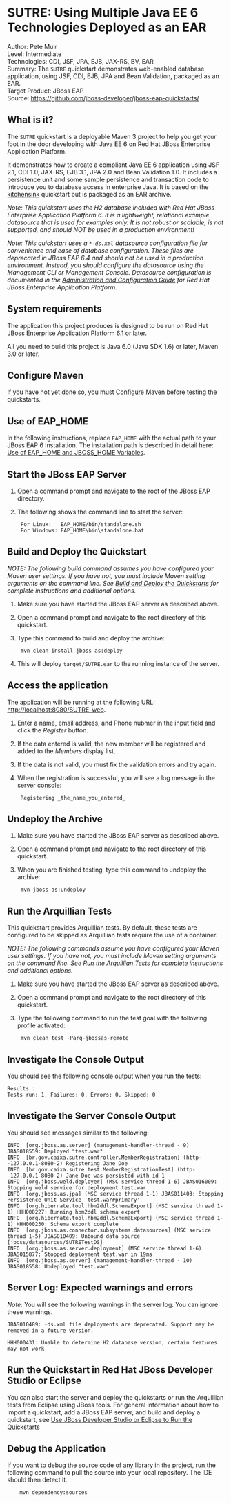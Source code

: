 SUTRE: Using Multiple Java EE 6 Technologies Deployed as an EAR
==============================================================================================
Author: Pete Muir  
Level: Intermediate  
Technologies: CDI, JSF, JPA, EJB, JAX-RS, BV, EAR  
Summary: The `SUTRE` quickstart demonstrates web-enabled database application, using JSF, CDI, EJB, JPA and Bean Validation, packaged as an EAR.   
Target Product: JBoss EAP  
Source: <https://github.com/jboss-developer/jboss-eap-quickstarts/>  

What is it?
-----------

The `SUTRE` quickstart is a deployable Maven 3 project to help you get your foot in the door developing with Java EE 6 on Red Hat JBoss Enterprise Application Platform. 

It demonstrates how to create a compliant Java EE 6 application using JSF 2.1, CDI 1.0, JAX-RS, EJB 3.1, JPA 2.0 and Bean Validation 1.0. It includes a persistence unit and some sample persistence and transaction code to introduce you to database access in enterprise Java. It is based on the [kitchensink](../kitchensink/README.md) quickstart but is packaged as an EAR archive.

_Note: This quickstart uses the H2 database included with Red Hat JBoss Enterprise Application Platform 6. It is a lightweight, relational example datasource that is used for examples only. It is not robust or scalable, is not supported, and should NOT be used in a production environment!_

_Note: This quickstart uses a `*-ds.xml` datasource configuration file for convenience and ease of database configuration. These files are deprecated in JBoss EAP 6.4 and should not be used in a production environment. Instead, you should configure the datasource using the Management CLI or Management Console. Datasource configuration is documented in the [Administration and Configuration Guide](https://access.redhat.com/documentation/en-US/JBoss_Enterprise_Application_Platform/) for Red Hat JBoss Enterprise Application Platform._


System requirements
-------------------

The application this project produces is designed to be run on Red Hat JBoss Enterprise Application Platform 6.1 or later. 

All you need to build this project is Java 6.0 (Java SDK 1.6) or later, Maven 3.0 or later.

 
Configure Maven
---------------

If you have not yet done so, you must [Configure Maven](https://github.com/jboss-developer/jboss-developer-shared-resources/blob/master/guides/CONFIGURE_MAVEN.md#configure-maven-to-build-and-deploy-the-quickstarts) before testing the quickstarts.


Use of EAP_HOME
---------------

In the following instructions, replace `EAP_HOME` with the actual path to your JBoss EAP 6 installation. The installation path is described in detail here: [Use of EAP_HOME and JBOSS_HOME Variables](https://github.com/jboss-developer/jboss-developer-shared-resources/blob/master/guides/USE_OF_EAP_HOME.md#use-of-eap_home-and-jboss_home-variables).


Start the JBoss EAP Server
-------------------------

1. Open a command prompt and navigate to the root of the JBoss EAP directory.
2. The following shows the command line to start the server:

        For Linux:   EAP_HOME/bin/standalone.sh
        For Windows: EAP_HOME\bin\standalone.bat

 
Build and Deploy the Quickstart
-------------------------

_NOTE: The following build command assumes you have configured your Maven user settings. If you have not, you must include Maven setting arguments on the command line. See [Build and Deploy the Quickstarts](https://github.com/jboss-developer/jboss-developer-shared-resources/blob/master/guides/BUILD_AND_DEPLOY.md#build-and-deploy-the-quickstarts) for complete instructions and additional options._

1. Make sure you have started the JBoss EAP server as described above.
2. Open a command prompt and navigate to the root directory of this quickstart.
3. Type this command to build and deploy the archive:

        mvn clean install jboss-as:deploy

4. This will deploy `target/SUTRE.ear` to the running instance of the server.


Access the application 
---------------------

The application will be running at the following URL: <http://localhost:8080/SUTRE-web>.

1. Enter a name, email address, and Phone nubmer in the input field and click the _Register_ button.
2. If the data entered is valid, the new member will be registered and added to the _Members_ display list.
3. If the data is not valid, you must fix the validation errors and try again.
4. When the registration is successful, you will see a log message in the server console:

        Registering _the_name_you_entered_


Undeploy the Archive
--------------------

1. Make sure you have started the JBoss EAP server as described above.
2. Open a command prompt and navigate to the root directory of this quickstart.
3. When you are finished testing, type this command to undeploy the archive:

        mvn jboss-as:undeploy


Run the Arquillian Tests 
-------------------------

This quickstart provides Arquillian tests. By default, these tests are configured to be skipped as Arquillian tests require the use of a container. 

_NOTE: The following commands assume you have configured your Maven user settings. If you have not, you must include Maven setting arguments on the command line. See [Run the Arquillian Tests](https://github.com/jboss-developer/jboss-developer-shared-resources/blob/master/guides/RUN_ARQUILLIAN_TESTS.md#run-the-arquillian-tests) for complete instructions and additional options._

1. Make sure you have started the JBoss EAP server as described above.
2. Open a command prompt and navigate to the root directory of this quickstart.
3. Type the following command to run the test goal with the following profile activated:

        mvn clean test -Parq-jbossas-remote 


Investigate the Console Output
---------------------
You should see the following console output when you run the tests:

    Results :
    Tests run: 1, Failures: 0, Errors: 0, Skipped: 0


Investigate the Server Console Output
---------------------
You should see messages similar to the following:

    INFO  [org.jboss.as.server] (management-handler-thread - 9) JBAS018559: Deployed "test.war"
    INFO  [br.gov.caixa.sutre.controller.MemberRegistration] (http--127.0.0.1-8080-2) Registering Jane Doe
    INFO  [br.gov.caixa.sutre.test.MemberRegistrationTest] (http--127.0.0.1-8080-2) Jane Doe was persisted with id 1
    INFO  [org.jboss.weld.deployer] (MSC service thread 1-6) JBAS016009: Stopping weld service for deployment test.war
    INFO  [org.jboss.as.jpa] (MSC service thread 1-1) JBAS011403: Stopping Persistence Unit Service 'test.war#primary'
    INFO  [org.hibernate.tool.hbm2ddl.SchemaExport] (MSC service thread 1-1) HHH000227: Running hbm2ddl schema export
    INFO  [org.hibernate.tool.hbm2ddl.SchemaExport] (MSC service thread 1-1) HHH000230: Schema export complete
    INFO  [org.jboss.as.connector.subsystems.datasources] (MSC service thread 1-5) JBAS010409: Unbound data source [jboss/datasources/SUTRETestDS]
    INFO  [org.jboss.as.server.deployment] (MSC service thread 1-6) JBAS015877: Stopped deployment test.war in 19ms
    INFO  [org.jboss.as.server] (management-handler-thread - 10) JBAS018558: Undeployed "test.war"


Server Log: Expected warnings and errors
-----------------------------------

_Note:_ You will see the following warnings in the server log. You can ignore these warnings.

    JBAS010489: -ds.xml file deployments are deprecated. Support may be removed in a future version.

    HHH000431: Unable to determine H2 database version, certain features may not work


Run the Quickstart in Red Hat JBoss Developer Studio or Eclipse
-------------------------------------
You can also start the server and deploy the quickstarts or run the Arquillian tests from Eclipse using JBoss tools. For general information about how to import a quickstart, add a JBoss EAP server, and build and deploy a quickstart, see [Use JBoss Developer Studio or Eclipse to Run the Quickstarts](https://github.com/jboss-developer/jboss-developer-shared-resources/blob/master/guides/USE_JBDS.md#use-jboss-developer-studio-or-eclipse-to-run-the-quickstarts) 


Debug the Application
---------------------

If you want to debug the source code of any library in the project, run the following command to pull the source into your local repository. The IDE should then detect it.

        mvn dependency:sources

